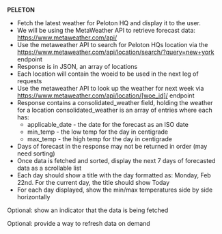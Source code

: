 __PELETON__

* Fetch the latest weather for Peloton HQ and display it to the user.
*   We will be using the MetaWeather API to retrieve forecast data: https://www.metaweather.com/api/
* Use the metaweather API to search for Peloton HQs location via the https://www.metaweather.com/api/location/search/?query=new+york endpoint
* Response is in JSON, an array of locations
* Each location will contain the woeid to be used in the next leg of requests
* Use the metaweather API to look up the weather for next week via https://www.metaweather.com/api/location/[woe_id]/ endpoint
* Response contains a consolidated_weather field, holding the weather for a location
consolidated_weather is an array of entries where each has:
    - applicable_date - the date for the forecast as an ISO date
    - min_temp - the low temp for the day in centigrade
    - max_temp - the high temp for the day in centigrade
* Days of forecast in the response may not be returned in order (may need sorting)
* Once data is fetched and sorted, display the next 7 days of forecasted data as a scrollable list
* Each day should show a title with the day formatted as: Monday, Feb 22nd. For the current day, the title should show Today
* For each day displayed, show the min/max temperatures side by side horizontally

Optional: show an indicator that the data is being fetched

Optional: provide a way to refresh data on demand